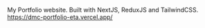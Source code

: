 My Portfolio website. Built with NextJS, ReduxJS and TailwindCSS. https://dmc-portfolio-eta.vercel.app/
